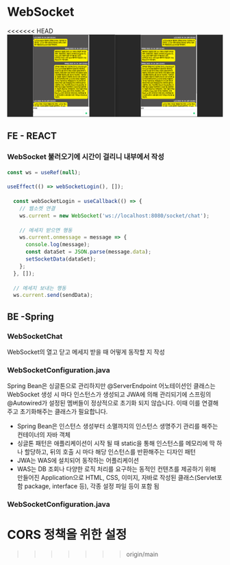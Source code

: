 # WebSocket
<<<<<<< HEAD
![testpage](./docs/testpage.png)
## FE - REACT
### WebSocket 불러오기에 시간이 걸리니 내부에서 작성
```javascript
const ws = useRef(null);

useEffect(() => webSocketLogin(), []);

  const webSocketLogin = useCallback(() => {
    // 웹소켓 연결
    ws.current = new WebSocket('ws://localhost:8080/socket/chat');

    // 메세지 받으면 행동
    ws.current.onmessage = message => {
      console.log(message);
      const dataSet = JSON.parse(message.data);
      setSocketData(dataSet);
    };
  }, []);

  // 메세지 보내는 행동
  ws.current.send(sendData);
```

## BE -Spring

### WebSocketChat
WebSocket의 열고 닫고 메세지 받을 때 어떻게 동작할 지 작성

### WebSocketConfiguration.java
Spring Bean은 싱글톤으로 관리하지만 @ServerEndpoint 어노테이션인 클래스는 WebSocket 생성 시 마다 인스턴스가 생성되고 JWA에 의해 관리되기에 스프링의 @Autowired가 설정된 멤버들이 정상적으로 초기화 되지 않습니다. 이때 이를 연결해주고 초기화해주는 클래스가 필요합니다.
- Spring Bean은 인스턴스 생성부터 소멸까지의 인스턴스 생명주기 관리를 해주는 컨테이너의 자바 객체
- 싱글톤 패턴은 애플리케이션이 시작 될 때 static을 통해 인스턴스를 메모리에 딱 하나 할당하고, 뒤의 호출 시 마다 해당 인스턴스를 반환해주는 디자인 패턴
- JWA는 WAS에 설치되어 동작하는 어플리케이션
- WAS는 DB 조회나 다양한 로직 처리를 요구하는 동적인 컨텐츠를 제공하기 위해 만들어진 Application으로 HTML, CSS, 이미지, 자바로 작성된 클래스(Servlet포함 package, interface 등), 각종 설정 파일 등이 포함 됨

### WebSocketConfiguration.java
CORS 정책을 위한 설정
=======
>>>>>>> origin/main
